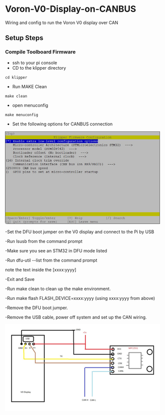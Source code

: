 # Voron-V0-Display-on-CANBUS
Wiring and config to run the Voron V0 display over CAN

## Setup Steps

### Compile Toolboard Firmware
- ssh to your pi console
- CD to the klipper directory
```
cd klipper
```
- Run MAKE Clean
```
make clean
```
- open menuconfig
```
make menuconfig
```
- Set the following options for CANBUS connection     

![Config](/Images/V0Display_CAN_Config.jpg)

-Set the DFU boot jumper on the V0 display and connect to the Pi by USB

-Run lsusb from the command prompt

-Make sure you see an STM32 in DFU mode listed

-Run dfu-util --list from the command prompt

note the text inside the [xxxx:yyyy]

-Exit and Save      

-Run make clean to clean up the make environment.

-Run make flash FLASH_DEVICE=xxxx:yyyy (using xxxx:yyyy from above)

-Remove the DFU boot jumper.

-Remove the USB cable, power off system and set up the CAN wiring. 

![Wiring](Images/V0Display_CAN_Wiring.jpg)
